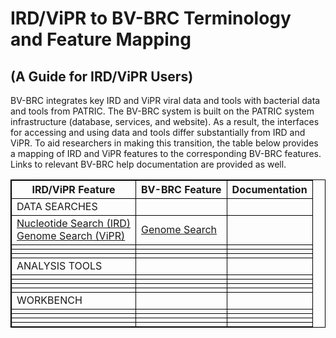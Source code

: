 <style>
table, th, td {
  border: 1px solid black;
  border-collapse: collapse;
}
</style>

# IRD/ViPR to BV-BRC Terminology and Feature Mapping
## (A Guide for IRD/ViPR Users)

BV-BRC integrates key IRD and ViPR viral data and tools with bacterial data and tools from PATRIC. The BV-BRC system is built on the PATRIC system infrastructure (database, services, and website). As a result, the interfaces for accessing and using data and tools differ substantially from IRD and ViPR. To aid researchers in making this transition, the table below provides a mapping of IRD and ViPR features to the corresponding BV-BRC features. Links to relevant BV-BRC help documentation are provided as well.

<table style="width:100%">
  <tr>
    <th>IRD/ViPR Feature</th>
    <th>BV-BRC Feature</th>
    <th>Documentation</th>
  </tr>
    <td>DATA SEARCHES</td>
    <td></td>
    <td></td>
  </tr>
  </tr>
    <td>
      <a href="https://www.fludb.org/brc/influenza_sequence_search_segment_display.spg?method=ShowCleanSearch&decorator=influenza">Nucleotide Search (IRD)</a><br>
      <a href="https://www.fludb.org/brc/influenza_sequence_search_segment_display.spg?method=ShowCleanSearch&decorator=influenza">Genome Search (ViPR)</a>
    </td>
    <td><a href="https://beta.bv-brc.org/searches/GenomeSearch">Genome Search</a></td>
    <td></td>
  </tr>
  </tr>
    <td></td>
    <td></td>
    <td></td>
  </tr>
  </tr>
    <td></td>
    <td></td>
    <td></td>
  </tr>
  </tr>
    <td></td>
    <td></td>
    <td></td>
  </tr>
  </tr>
    <td>ANALYSIS TOOLS</td>
    <td></td>
    <td></td>
  </tr>
  </tr>
    <td></td>
    <td></td>
    <td></td>
  </tr>
  </tr>
    <td></td>
    <td></td>
    <td></td>
  </tr>
  </tr>
    <td></td>
    <td></td>
    <td></td>
  </tr>
  </tr>
    <td></td>
    <td></td>
    <td></td>
  </tr>
  </tr>
    <td>WORKBENCH</td>
    <td></td>
    <td></td>
  </tr>
  </tr>
    <td></td>
    <td></td>
    <td></td>
  </tr>
  </tr>
    <td></td>
    <td></td>
    <td></td>
  </tr>
  </tr>
    <td></td>
    <td></td>
    <td></td>
  </tr>
  </tr>
    <td></td>
    <td></td>
    <td></td>
  </tr>
</table>
